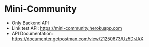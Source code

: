 # Mini-Community

- Only Backend API 
- Link test API: https://mini-community.herokuapp.com
- API Documentation: https://documenter.getpostman.com/view/21250673/Uz5DrJAX
